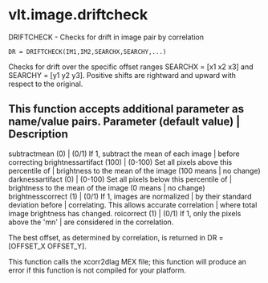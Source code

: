 # vlt.image.driftcheck

  DRIFTCHECK - Checks for drift in image pair by correlation
 
    DR = DRIFTCHECK(IM1,IM2,SEARCHX,SEARCHY,...)
 
   Checks for drift over the specific offset ranges
   SEARCHX = [x1 x2 x3] and SEARCHY = [y1 y2 y3].
   Positive shifts are rightward and upward with respect to
   the original.
 
   This function accepts additional parameter as name/value pairs.
   Parameter (default value) | Description
   -----------------------------------------------------------------
   subtractmean (0)          | (0/1) If 1, subtract the mean of each image
                             |    before correcting
   brightnessartifact (100)  | (0-100) Set all pixels above this percentile of
                             |    brightness to the mean of the image (100 means
                             |    no change)
   darknessartifact (0)      | (0-100) Set all pixels below this percentile of
                             |    brightness to the mean of the image (0 means
                             |    no change)
   brightnesscorrect (1)     | (0/1) If 1, images are normalized
                             |    by their standard deviation before
                             |    correlating. This allows accurate correlation
                             |    where total image brightness has changed.
   roicorrect (1)            |  (0/1) If 1, only the pixels above the 'mn' 
                             |    are considered in the correlation.
   
 
   The best offset, as determined by correlation, is returned
   in DR = [OFFSET_X OFFSET_Y].
 
   This function calls the xcorr2dlag MEX file; this function
   will produce an error if this function is not compiled for
   your platform.
